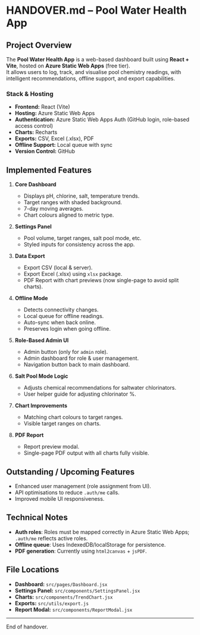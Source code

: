 # HANDOVER.md – Pool Water Health App

## Project Overview
The **Pool Water Health App** is a web-based dashboard built using **React + Vite**, hosted on **Azure Static Web Apps** (free tier).  
It allows users to log, track, and visualise pool chemistry readings, with intelligent recommendations, offline support, and export capabilities.

### Stack & Hosting
- **Frontend:** React (Vite)
- **Hosting:** Azure Static Web Apps
- **Authentication:** Azure Static Web Apps Auth (GitHub login, role-based access control)
- **Charts:** Recharts
- **Exports:** CSV, Excel (.xlsx), PDF
- **Offline Support:** Local queue with sync
- **Version Control:** GitHub

## Implemented Features
1. **Core Dashboard**
   - Displays pH, chlorine, salt, temperature trends.
   - Target ranges with shaded background.
   - 7-day moving averages.
   - Chart colours aligned to metric type.

2. **Settings Panel**
   - Pool volume, target ranges, salt pool mode, etc.
   - Styled inputs for consistency across the app.

3. **Data Export**
   - Export CSV (local & server).
   - Export Excel (.xlsx) using `xlsx` package.
   - PDF Report with chart previews (now single-page to avoid split charts).

4. **Offline Mode**
   - Detects connectivity changes.
   - Local queue for offline readings.
   - Auto-sync when back online.
   - Preserves login when going offline.

5. **Role-Based Admin UI**
   - Admin button (only for `admin` role).
   - Admin dashboard for role & user management.
   - Navigation button back to main dashboard.

6. **Salt Pool Mode Logic**
   - Adjusts chemical recommendations for saltwater chlorinators.
   - User helper guide for adjusting chlorinator %.

7. **Chart Improvements**
   - Matching chart colours to target ranges.
   - Visible target ranges on charts.

8. **PDF Report**
   - Report preview modal.
   - Single-page PDF output with all charts fully visible.

## Outstanding / Upcoming Features
- Enhanced user management (role assignment from UI).
- API optimisations to reduce `.auth/me` calls.
- Improved mobile UI responsiveness.

## Technical Notes
- **Auth roles**: Roles must be mapped correctly in Azure Static Web Apps; `.auth/me` reflects active roles.
- **Offline queue**: Uses IndexedDB/localStorage for persistence.
- **PDF generation**: Currently using `html2canvas` + `jsPDF`.

## File Locations
- **Dashboard:** `src/pages/Dashboard.jsx`
- **Settings Panel:** `src/components/SettingsPanel.jsx`
- **Charts:** `src/components/TrendChart.jsx`
- **Exports:** `src/utils/export.js`
- **Report Modal:** `src/components/ReportModal.jsx`

---
End of handover.

